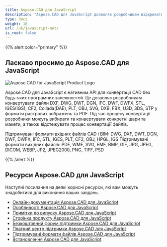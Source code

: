 ```yaml
---
title: Aspose.CAD для JavaScript
description: "Aspose.CAD для JavaScript дозволяє розробникам відкривати, читати та обробляти файли AutoCAD DWG, DXF, DWT та інші формати CAD і BIM, такі як: DGN, DWF, DWFX, IFC, STL, IGES, PLT, CF2, OBJ, HPGL, IGS."
type: docs
weight: 10
url: /uk/javascript-net/
is_root: false
---
```


{{% alert color="primary" %}}

## **Ласкаво просимо до Aspose.CAD для JavaScript**

![Aspose.CAD for JavaScript Product Logo](/cad/_assets/home_5.png)

Aspose.CAD для JavaScript є нативним API для конвертації CAD без будь-яких програмних залежностей. Це дозволяє розробникам конвертувати файли DXF, DWG, DWT, DGN, IFC, DWF, DWFX, STL, IGES(IGS), CF2, Collada(DAE), PLT, OBJ, SVG, DXB, FBX, U3D, 3DS, STP у формати растрових зображень та PDF.
Під час процесу конвертації розробники можуть вибирати та конвертувати конкретні шари та макети, а також відстежувати процес конвертації файлів.

Підтримувані формати вхідних файлів CAD і BIM: DWG, DXF, DWT, DGN, DWF, DWFX, IFC, STL, IGES, PLT, CF2, OBJ, HPGL, IGS
Підтримувані формати вихідних файлів: PDF, WMF, SVG, EMF, BMP, GIF, JPG, JPEG, DICOM, WEBP, JP2, JPEG2000, PNG, TIFF, PSD

{{% /alert %}}

## **Ресурси Aspose.CAD для JavaScript**

Наступні посилання на деякі корисні ресурси, які вам можуть знадобитися для виконання ваших завдань.

- [Онлайн-документація Aspose.CAD для JavaScript](/uk/cad/javascript-net/)
- [Особливості Aspose.CAD для JavaScript](/uk/cad/javascript-net/features/)
- [Примітки до випуску Aspose.CAD для JavaScript](https://releases.aspose.com/cad/javascript-net/release-notes/)
- [Сторінка продукту Aspose.CAD для JavaScript](https://products.aspose.com/cad/javascript-net/)
- [Безкоштовний форум підтримки Aspose.CAD для JavaScript](https://forum.aspose.com/c/cad/19)
- [Платний центр підтримки Aspose.CAD для JavaScript](https://helpdesk.aspose.com/)
- [Підтримувані формати файлів Aspose.CAD для JavaScript](/uk/cad/javascript-net/supported-file-formats/)
- [Встановлення Aspose.CAD для JavaScript](/uk/cad/javascript-net/installation/)
